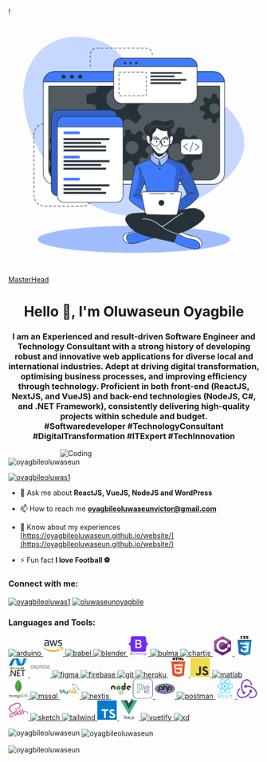 !
<svg class="animated" id="freepik_stories-developer-activity" xmlns="http://www.w3.org/2000/svg" viewBox="0 0 500 500" version="1.1" xmlns:xlink="http://www.w3.org/1999/xlink" xmlns:svgjs="http://svgjs.com/svgjs"><style>svg#freepik_stories-developer-activity:not(.animated) .animable {opacity: 0;}svg#freepik_stories-developer-activity.animated #freepik--background-simple--inject-2 {animation: 1s 1 forwards cubic-bezier(.36,-0.01,.5,1.38) slideUp;animation-delay: 0s;}svg#freepik_stories-developer-activity.animated #freepik--Lines--inject-2 {animation: 1s 1 forwards cubic-bezier(.36,-0.01,.5,1.38) zoomIn;animation-delay: 0s;}svg#freepik_stories-developer-activity.animated #freepik--Shadow--inject-2 {animation: 1s 1 forwards cubic-bezier(.36,-0.01,.5,1.38) lightSpeedRight;animation-delay: 0s;}svg#freepik_stories-developer-activity.animated #freepik--Window--inject-2 {animation: 1s 1 forwards cubic-bezier(.36,-0.01,.5,1.38) zoomIn;animation-delay: 0s;}svg#freepik_stories-developer-activity.animated #freepik--Graphics--inject-2 {animation: 1s 1 forwards cubic-bezier(.36,-0.01,.5,1.38) fadeIn;animation-delay: 0s;}svg#freepik_stories-developer-activity.animated #freepik--Character--inject-2 {animation: 1s 1 forwards cubic-bezier(.36,-0.01,.5,1.38) lightSpeedLeft;animation-delay: 0s;}            @keyframes slideUp {                0% {                    opacity: 0;                    transform: translateY(30px);                }                100% {                    opacity: 1;                    transform: inherit;                }            }                    @keyframes zoomIn {                0% {                    opacity: 0;                    transform: scale(0.5);                }                100% {                    opacity: 1;                    transform: scale(1);                }            }                    @keyframes lightSpeedRight {              from {                transform: translate3d(50%, 0, 0) skewX(-20deg);                opacity: 0;              }              60% {                transform: skewX(10deg);                opacity: 1;              }              80% {                transform: skewX(-2deg);              }              to {                opacity: 1;                transform: translate3d(0, 0, 0);              }            }                    @keyframes fadeIn {                0% {                    opacity: 0;                }                100% {                    opacity: 1;                }            }                    @keyframes lightSpeedLeft {              from {                transform: translate3d(-50%, 0, 0) skewX(20deg);                opacity: 0;              }              60% {                transform: skewX(-10deg);                opacity: 1;              }              80% {                transform: skewX(2deg);              }              to {                opacity: 1;                transform: translate3d(0, 0, 0);              }            }        </style><g id="freepik--background-simple--inject-2" class="animable" style="transform-origin: 250px 220.489px;"><path d="M456.55,209.11c-48.74-83.48-180.95-53.75-207.95-94.35C234.77,94,219.3,69.87,196.86,57.34c-21.39-12-46.19-16.21-67.81-14.63C51.84,48.36,19.11,117.44,33.94,193.3,53.74,294.49,143.44,397.86,250,398.58,305.74,399,359,379,400.7,350.87l.93-.63C443.33,321.85,493.77,272.84,456.55,209.11Z" style="fill: #407BFF; transform-origin: 250px 220.489px;" id="el6q76xw3u0ju" class="animable"></path><g id="elyyw8ecy8jwe"><path d="M456.55,209.11c-48.74-83.48-180.95-53.75-207.95-94.35C234.77,94,219.3,69.87,196.86,57.34c-21.39-12-46.19-16.21-67.81-14.63C51.84,48.36,19.11,117.44,33.94,193.3,53.74,294.49,143.44,397.86,250,398.58,305.74,399,359,379,400.7,350.87l.93-.63C443.33,321.85,493.77,272.84,456.55,209.11Z" style="fill: rgb(255, 255, 255); opacity: 0.7; transform-origin: 250px 220.489px;" class="animable" id="elbyoejy7tbzo"></path></g></g><g id="freepik--Lines--inject-2" class="animable" style="transform-origin: 168.685px 221.905px;"><path d="M78.19,215.18H72.77a21.93,21.93,0,0,0-21.93,21.93V357.45a21.93,21.93,0,0,0,21.93,21.93h74.36a21.93,21.93,0,0,0,21.93-21.93h0" style="fill: none; stroke: rgb(38, 50, 56); stroke-linecap: round; stroke-linejoin: round; stroke-width: 1.10311px; stroke-dasharray: 4.41242; transform-origin: 109.95px 297.28px;" id="eljln7xlku3p" class="animable"></path><path d="M163,101.63V77.86A13.43,13.43,0,0,1,176.4,64.43h96.7a13.43,13.43,0,0,1,13.43,13.43h0" style="fill: none; stroke: rgb(38, 50, 56); stroke-linecap: round; stroke-linejoin: round; stroke-width: 1.10311px; stroke-dasharray: 4.41242; transform-origin: 224.765px 83.03px;" id="el6j29o67h8zt" class="animable"></path></g><g id="freepik--Shadow--inject-2" class="animable" style="transform-origin: 250px 445.4px;"><ellipse cx="250" cy="445.4" rx="191.52" ry="26.76" style="fill: #407BFF; transform-origin: 250px 445.4px;" id="elioppya8ryk" class="animable"></ellipse><g id="el6koc9cez6do"><ellipse cx="250" cy="445.4" rx="191.52" ry="26.76" style="fill: rgb(255, 255, 255); opacity: 0.5; transform-origin: 250px 445.4px;" class="animable" id="elr33z98lovwh"></ellipse></g></g><g id="freepik--Window--inject-2" class="animable" style="transform-origin: 250px 223.55px;"><path d="M430.54,133.52V313.58a22.2,22.2,0,0,1-22.19,22.2H91.65a22.2,22.2,0,0,1-22.19-22.2V133.52c0-.53,0-1,.07-1.56a22.18,22.18,0,0,1,22.12-20.64h316.7A22.18,22.18,0,0,1,430.47,132C430.52,132.48,430.54,133,430.54,133.52Z" style="fill: rgb(255, 255, 255); stroke: rgb(38, 50, 56); stroke-linecap: round; stroke-linejoin: round; stroke-width: 1.10311px; transform-origin: 250px 223.55px;" id="eluwjqxkwdoq" class="animable"></path><path d="M80.26,140.28H420.87a0,0,0,0,1,0,0V306.61a20.8,20.8,0,0,1-20.8,20.8h-299a20.8,20.8,0,0,1-20.8-20.8V140.28a0,0,0,0,1,0,0Z" style="fill: rgb(38, 50, 56); transform-origin: 250.565px 233.845px;" id="el5blt1e6dphi" class="animable"></path><g id="eln8pci74x55"><path d="M420.88,140.28V306.61a20.69,20.69,0,0,1-20.57,20.8H100.83a20.69,20.69,0,0,1-20.57-20.8V140.28Z" style="fill: rgb(255, 255, 255); opacity: 0.2; transform-origin: 250.57px 233.845px;" class="animable" id="elkqi6sk70s9j"></path></g><path d="M430.47,132H69.53a22.18,22.18,0,0,1,22.12-20.64h316.7A22.18,22.18,0,0,1,430.47,132Z" style="fill: #407BFF; stroke: rgb(38, 50, 56); stroke-miterlimit: 10; stroke-width: 1.10311px; transform-origin: 250px 121.68px;" id="elxirnnjigqop" class="animable"></path><path d="M113.88,121.64a3.93,3.93,0,1,1-3.93-3.93A3.93,3.93,0,0,1,113.88,121.64Z" style="fill: rgb(38, 50, 56); transform-origin: 109.95px 121.64px;" id="elb4unqmfsrzp" class="animable"></path><path d="M130.5,121.64a3.93,3.93,0,1,1-3.93-3.93A3.93,3.93,0,0,1,130.5,121.64Z" style="fill: rgb(38, 50, 56); transform-origin: 126.57px 121.64px;" id="eluurixjanta" class="animable"></path><circle cx="143.19" cy="121.64" r="3.93" style="fill: rgb(38, 50, 56); transform-origin: 143.19px 121.64px;" id="elwmcua44hym" class="animable"></circle><path d="M420.87,140.28V306.61a20.8,20.8,0,0,1-20.8,20.8h-299a20.8,20.8,0,0,1-20.4-16.76v-.06a21,21,0,0,1-.38-4V140.28Z" style="fill: none; stroke: rgb(38, 50, 56); stroke-miterlimit: 10; stroke-width: 1.10311px; transform-origin: 250.58px 233.845px;" id="el1jc2izxxbgl" class="animable"></path><path d="M420.55,166a20.94,20.94,0,0,0-4.62-1.91l-1.87-8.35h-7.94l-1.85,8.35a20.25,20.25,0,0,0-4.64,1.91l-7.17-4.59L386.85,167l4.51,7.17a20.35,20.35,0,0,0-1.91,4.64l-8.35,1.85v7.94l8.35,1.87a20,20,0,0,0,1.91,4.66l-4.59,7.22,5.62,5.61,7.21-4.59a20.39,20.39,0,0,0,4.63,1.92l1.86,8.34H414l1.86-8.34a20.78,20.78,0,0,0,4.62-1.92l.37.24V165.8Zm-10.44,29a10.26,10.26,0,1,1,10.26-10.25A10.25,10.25,0,0,1,410.11,195Z" style="fill: rgb(38, 50, 56); transform-origin: 400.975px 184.685px;" id="elna7t3obgl8b" class="animable"></path><path d="M277.45,174.05V157.31l-17.6-3.91a45.51,45.51,0,0,0-4-9.77l2.13-3.35h-83.1l2.05,3.26a43,43,0,0,0-4,9.76l-17.61,3.92V174l17.61,3.93a43.65,43.65,0,0,0,4,9.84l-9.67,15.21,11.85,11.84,15.2-9.68a44.38,44.38,0,0,0,9.77,4.05L208,226.74H224.7l3.94-17.59a44.64,44.64,0,0,0,9.74-4.05l15.21,9.68,11.84-11.84-9.61-15.21a45.87,45.87,0,0,0,4-9.75Zm-61,13.26a21.63,21.63,0,1,1,21.63-21.63A21.62,21.62,0,0,1,216.45,187.31Z" style="fill: rgb(38, 50, 56); transform-origin: 216.385px 183.51px;" id="elw2izgptwhui" class="animable"></path><path d="M166.38,289l.71-13.29-13.77-3.88a37.21,37.21,0,0,0-2.82-7.9l8.32-11.68-8.92-9.89-12.46,7a36.51,36.51,0,0,0-7.59-3.63l-2.38-14.12L114.19,231l-3.84,13.81a35,35,0,0,0-7.9,2.8l-11.67-8.31-9.91,8.91,7.06,12.47a35,35,0,0,0-3.64,7.58l-4,.66v18l2.92.82A34.6,34.6,0,0,0,86,295.65l-5.74,8.05.38,6.89v.06l5.93,6.57,12.48-7.05a34.66,34.66,0,0,0,7.61,3.67L109,327.4h0l.11.57,13.28.7.35-1.27h0l3.49-12.53a35.53,35.53,0,0,0,7.94-2.8l11.65,8.3,9.9-8.9-7-12.48a34.53,34.53,0,0,0,3.59-7.57Zm-35.27-20.75a17.2,17.2,0,1,0-1.28,24.28A17.2,17.2,0,0,0,131.11,268.29Z" style="fill: rgb(38, 50, 56); transform-origin: 123.675px 279.835px;" id="elyhwauvn4kpl" class="animable"></path><path d="M272.6,269.19a27.25,27.25,0,0,0,.81-6.29l9.55-5-2.64-9.69-10.78.5a27.27,27.27,0,0,0-3.87-5l3.19-10.31-8.7-5-7.28,7.94a28.8,28.8,0,0,0-6.27-.8l-5-9.55-9.68,2.63.51,10.79a27.24,27.24,0,0,0-5,3.87l-10.32-3.19-5,8.69,8,7.27a26,26,0,0,0-.79,6.27l-9.57,5,2.64,9.68,10.8-.51a25.39,25.39,0,0,0,3.85,5l-3.21,10.26,8.71,5,7.24-7.88a26.12,26.12,0,0,0,6.29.79l5,9.56,9.68-2.63-.43-9.22-.07-1.58a26.41,26.41,0,0,0,5.06-3.87l10.31,3.2,4.26-7.44.72-1.26Zm-22.87,5.88a13,13,0,1,1,9.1-15.9A13,13,0,0,1,249.73,275.07Z" style="fill: rgb(38, 50, 56); transform-origin: 246.36px 262.605px;" id="el0kdot1yoqdt" class="animable"></path><path d="M383.32,286.23l2.2-13.3-13.46-5.41a35.27,35.27,0,0,0-1.93-8.3l9.69-10.79-7.84-11-13.36,5.67a35.38,35.38,0,0,0-7.22-4.48l-.78-14.49-13.3-2.2-5.45,13.4a37.15,37.15,0,0,0-8.27,1.95l-10.82-9.69-10.95,7.84,5.68,13.35a36.24,36.24,0,0,0-4.05,6.29c-.15.31-.31.62-.45.93l-14.48.8-2.21,13.28,2.18.88,11.28,4.55a35.18,35.18,0,0,0,1.93,8.26L292,294.63l7.85,11,13.35-5.7a35.06,35.06,0,0,0,7.21,4.52l.75,14.42,13.29,2.2,5.44-13.3a35.13,35.13,0,0,0,8.28-1.94l10.8,9.69,11-7.85-5.68-13.36a34.78,34.78,0,0,0,4.55-7.25Zm-37.3-.6a17.41,17.41,0,1,1,4-24.29A17.41,17.41,0,0,1,346,285.63Z" style="fill: rgb(38, 50, 56); transform-origin: 335.92px 271.5px;" id="el4rp14uykipw" class="animable"></path></g><g id="freepik--Graphics--inject-2" class="animable" style="transform-origin: 236.115px 228.18px;"><rect x="85.39" y="187.77" width="130.8" height="171.01" rx="13.11" style="fill: #407BFF; stroke: rgb(38, 50, 56); stroke-miterlimit: 10; stroke-width: 1.10311px; transform-origin: 150.79px 273.275px;" id="elyy67vo8o03" class="animable"></rect><g id="elsdsv7jzf3r"><rect x="85.39" y="187.77" width="130.8" height="171.01" rx="13.11" style="opacity: 0.2; transform-origin: 150.79px 273.275px;" class="animable" id="el3enec8ubnkd"></rect></g><path d="M228.36,213.8V358.59a13.11,13.11,0,0,1-13.11,13.12H110.67a13.11,13.11,0,0,1-13.1-13.12V213.8a13.11,13.11,0,0,1,13.1-13.11H215.25A13.11,13.11,0,0,1,228.36,213.8Z" style="fill: rgb(255, 255, 255); stroke: rgb(38, 50, 56); stroke-linecap: round; stroke-linejoin: round; stroke-width: 1.10311px; transform-origin: 162.965px 286.2px;" id="elmswc8ubdp5" class="animable"></path><path d="M228.36,213.8v7.75H97.57V213.8a13.11,13.11,0,0,1,13.1-13.11H215.25A13.11,13.11,0,0,1,228.36,213.8Z" style="fill: #407BFF; stroke: rgb(38, 50, 56); stroke-miterlimit: 10; stroke-width: 1.10311px; transform-origin: 162.965px 211.12px;" id="el1zskf77wc78" class="animable"></path><rect x="109.87" y="230.53" width="32.18" height="5.4" style="fill: #407BFF; transform-origin: 125.96px 233.23px;" id="el4krt5ui4vxx" class="animable"></rect><rect x="109.87" y="278.92" width="32.18" height="5.4" style="fill: #407BFF; transform-origin: 125.96px 281.62px;" id="elcrmujveszlt" class="animable"></rect><rect x="109.87" y="322.8" width="32.18" height="5.4" style="fill: #407BFF; transform-origin: 125.96px 325.5px;" id="elzvl21tj53j" class="animable"></rect><rect x="109.87" y="243.9" width="91.39" height="3.96" style="fill: rgb(38, 50, 56); transform-origin: 155.565px 245.88px;" id="el6p2gvuwt2jw" class="animable"></rect><rect x="109.87" y="251.47" width="74.91" height="3.86" style="fill: rgb(38, 50, 56); transform-origin: 147.325px 253.4px;" id="el1xbub9dk2su" class="animable"></rect><rect x="109.87" y="258.92" width="84.72" height="3.86" style="fill: rgb(38, 50, 56); transform-origin: 152.23px 260.85px;" id="ela8z07y8m6k" class="animable"></rect><rect x="109.87" y="266.36" width="84.72" height="3.86" style="fill: rgb(38, 50, 56); transform-origin: 152.23px 268.29px;" id="elwkkfi355bb" class="animable"></rect><rect x="109.87" y="287.78" width="91.39" height="3.96" style="fill: rgb(38, 50, 56); transform-origin: 155.565px 289.76px;" id="eltc8a0rhwf8i" class="animable"></rect><rect x="109.87" y="295.35" width="74.91" height="3.86" style="fill: rgb(38, 50, 56); transform-origin: 147.325px 297.28px;" id="eld4rfqdwf0vv" class="animable"></rect><rect x="109.87" y="302.8" width="84.72" height="3.86" style="fill: rgb(38, 50, 56); transform-origin: 152.23px 304.73px;" id="el1mri79u5qdp" class="animable"></rect><rect x="109.87" y="335.96" width="91.39" height="3.96" style="fill: rgb(38, 50, 56); transform-origin: 155.565px 337.94px;" id="elfsq3r2fber" class="animable"></rect><rect x="109.87" y="343.54" width="74.91" height="3.86" style="fill: rgb(38, 50, 56); transform-origin: 147.325px 345.47px;" id="el1drsn4l6rkq" class="animable"></rect><rect x="109.87" y="350.99" width="84.72" height="3.86" style="fill: rgb(38, 50, 56); transform-origin: 152.23px 352.92px;" id="elndkxjdlzhx" class="animable"></rect><path d="M375.77,100.29v58.52a15.63,15.63,0,0,1-15.64,15.63H225.35a15.63,15.63,0,0,1-15.64-15.63V100.29a15.65,15.65,0,0,1,15.64-15.64H360.13A15.64,15.64,0,0,1,375.77,100.29Z" style="fill: rgb(255, 255, 255); stroke: rgb(34, 34, 33); stroke-miterlimit: 10; stroke-width: 1.10311px; transform-origin: 292.74px 129.545px;" id="ely5isp7j9p3l" class="animable"></path><path d="M375.77,100.29v1.34H209.71v-1.34a15.65,15.65,0,0,1,15.64-15.64H360.13A15.64,15.64,0,0,1,375.77,100.29Z" style="fill: #407BFF; stroke: rgb(38, 50, 56); stroke-miterlimit: 10; stroke-width: 1.10311px; transform-origin: 292.74px 93.14px;" id="elo7dcp9yb0kj" class="animable"></path><path d="M234.11,95.94a2.4,2.4,0,1,1,0-3.39A2.41,2.41,0,0,1,234.11,95.94Z" style="fill: rgb(38, 50, 56); transform-origin: 232.409px 94.245px;" id="el90lp3s7zw9d" class="animable"></path><path d="M245.23,95.94a2.4,2.4,0,1,1,0-3.39A2.41,2.41,0,0,1,245.23,95.94Z" style="fill: rgb(38, 50, 56); transform-origin: 243.529px 94.245px;" id="elhlrjwmi6e3t" class="animable"></path><path d="M256.35,95.94a2.4,2.4,0,1,1,0-3.39A2.41,2.41,0,0,1,256.35,95.94Z" style="fill: rgb(38, 50, 56); transform-origin: 254.649px 94.245px;" id="elkt47qq14xea" class="animable"></path><rect x="220.3" y="112.39" width="54.28" height="46.92" style="fill: none; stroke: rgb(38, 50, 56); stroke-linecap: round; stroke-linejoin: round; stroke-width: 1.10311px; stroke-dasharray: 4.41242; transform-origin: 247.44px 135.85px;" id="elws7cjl3ok7l" class="animable"></rect><rect x="282.96" y="112.39" width="62.47" height="3.3" style="fill: rgb(38, 50, 56); transform-origin: 314.195px 114.04px;" id="el781lkkzqb5k" class="animable"></rect><rect x="282.96" y="119.22" width="47.92" height="3.29" style="fill: rgb(38, 50, 56); transform-origin: 306.92px 120.865px;" id="elevl2mcggda" class="animable"></rect><rect x="282.96" y="126.02" width="71.35" height="3.33" style="fill: rgb(38, 50, 56); transform-origin: 318.635px 127.685px;" id="elcnluryb4rw" class="animable"></rect><rect x="282.96" y="132.65" width="60.76" height="3.33" style="fill: rgb(38, 50, 56); transform-origin: 313.34px 134.315px;" id="eljv5hb11ly2" class="animable"></rect><rect x="343.23" y="245.53" width="43.61" height="30.99" rx="6.53" style="fill: rgb(255, 255, 255); stroke: rgb(38, 50, 56); stroke-linecap: round; stroke-linejoin: round; stroke-width: 1.10311px; transform-origin: 365.035px 261.025px;" id="elug5zpghgoug" class="animable"></rect><polyline points="357.3 254.85 348.91 260.11 356.7 267.01" style="fill: none; stroke: rgb(38, 50, 56); stroke-linecap: round; stroke-linejoin: round; stroke-width: 1.10311px; transform-origin: 353.105px 260.93px;" id="elo1r8hzzexej" class="animable"></polyline><polyline points="372.58 267.51 380.12 261.09 371.42 255.39" style="fill: none; stroke: rgb(38, 50, 56); stroke-linecap: round; stroke-linejoin: round; stroke-width: 1.10311px; transform-origin: 375.77px 261.45px;" id="elqpb3xlkpqi" class="animable"></polyline><line x1="361.38" y1="271.47" x2="367.57" y2="252.05" style="fill: none; stroke: rgb(38, 50, 56); stroke-linecap: round; stroke-linejoin: round; stroke-width: 1.10311px; transform-origin: 364.475px 261.76px;" id="el3gjt2iklpxm" class="animable"></line></g><g id="freepik--Character--inject-2" class="animable" style="transform-origin: 309.678px 336.317px;"><path d="M296.86,440.47s-29,8.31-33.05,9.75c-3.68,1.3-13.66,4.8-21.15,3.71a15.89,15.89,0,0,1-2.14-.46c-7.59-2.26-11-4.37-12-9.14s2.78-8.29,6.42-10.54,23.38-4.6,23.38-4.6l4.77,1.4h0Z" style="fill: #407BFF; transform-origin: 262.608px 441.664px;" id="eltbwr58ku2w" class="animable"></path><path d="M242.66,453.93a15.89,15.89,0,0,1-2.14-.46c-7.59-2.26-11-4.37-12-9.14s2.78-8.29,6.42-10.54,23.38-4.6,23.38-4.6l4.77,1.4c-4.32,2-20.4,3.09-23.91,5.11s-5.2,5.82-3.13,11C237.16,449.4,240.12,452.05,242.66,453.93Z" style="fill: rgb(255, 255, 255); transform-origin: 245.723px 441.56px;" id="elf5zcszyguu9" class="animable"></path><path d="M292.5,441.65s-21.78,5.64-30.42,9.25-25.11,5.19-31-2.25-.68-13.86,5.19-15.29,17.74-3.68,24.22-2.77" style="fill: none; stroke: rgb(38, 50, 56); stroke-linecap: round; stroke-linejoin: round; stroke-width: 1.10311px; transform-origin: 260.496px 442.151px;" id="elcttu1kf26ab" class="animable"></path><path d="M243.09,453.54s-11.08-6.08-7.4-14.6c2.72-6.28,17.5-4.92,24.82-8.35" style="fill: none; stroke: rgb(38, 50, 56); stroke-linecap: round; stroke-linejoin: round; stroke-width: 1.10311px; transform-origin: 247.726px 442.065px;" id="el1thhkhveww4" class="animable"></path><path d="M385.19,455.28c-.3,3-1.35,5.81-4.35,7.58-2,1.18-4.84,1.88-8.91,1.84-10.17-.13-29.29-7.4-29.29-7.4l-17.9-9.9,9.31-14.73,2.55-4,6.58,1.48s5.45,3.09,10.93,5.55,18.79,3,23.48,6.77S385.7,450.34,385.19,455.28Z" style="fill: #407BFF; transform-origin: 354.99px 446.686px;" id="elf44bsx6h65" class="animable"></path><path d="M385.19,455.28c-.3,3-1.35,5.81-4.35,7.58a13.39,13.39,0,0,0-.5-8.94c-2-4.49-8.51-8.45-17.07-9.11s-15.11-4.66-18.54-6.45c-2.68-1.39-8.33-4.43-10.68-5.69l2.55-4,6.58,1.48s5.45,3.09,10.93,5.55,18.79,3,23.48,6.77S385.7,450.34,385.19,455.28Z" style="fill: rgb(255, 255, 255); transform-origin: 359.645px 445.765px;" id="elniqr24kti2" class="animable"></path><path d="M328.71,450.18a112.86,112.86,0,0,0,41.9,14.31c3.26.39,7.05.45,9.23-2a6.82,6.82,0,0,0,1.5-5.11c-.39-4.6-4.26-8.24-8.5-10.07s-8.91-2.25-13.42-3.26a53.38,53.38,0,0,1-12.9-4.72c-3.24-1.69-6.37-3.74-9.94-4.5s-7.82.16-9.73,3.28" style="fill: none; stroke: rgb(38, 50, 56); stroke-linecap: round; stroke-linejoin: round; stroke-width: 1.10311px; transform-origin: 354.118px 449.635px;" id="elzin3v58lagb" class="animable"></path><path d="M378.64,463.74a11.92,11.92,0,0,0,6.55-8.46c.65-4.33-1.82-8.69-5.29-11.35s-7.82-3.92-12.11-4.81S359.11,437.63,355,436c-6.27-2.46-12.46-7.3-19-5.57" style="fill: none; stroke: rgb(38, 50, 56); stroke-linecap: round; stroke-linejoin: round; stroke-width: 1.10311px; transform-origin: 360.647px 446.902px;" id="elie8sl9om0i" class="animable"></path><path d="M348.91,295.26l-30.29-11.52-.38-.15s.11-.8.2-2c.19-2.42.29-6.36-.85-7.69-1.69-2-6.47-.32-11.14-2.46s-13.3,1.69-13.3,1.69-6.24-1.15-9,3.35c-1.4,3.63-.92,9-.92,9l-.57.2c-3.61,1.35-23.25,8.74-27.4,11.71-4.59,3.25-9.67,36.62-11.3,46.42s-4.53,18.63-3.06,22,22.57,19.62,34.71,23.81,55.19,3,55.19,3,.7-.19,1.95-.59c7.28-2.34,33.11-12,46.82-34.68C379.59,357.39,366.31,313.86,348.91,295.26Zm-81.84,56.13c-2.23,1.58-1,7.7-1,7.7l-3.79-3.34,9.52-23.41,4.06,18S269.3,349.82,267.07,351.39Zm76.16,14.87c-1.05.54,3-10.71,1.08-13.26s-7.71-2.31-7.71-2.31l.49-3.07,3.43-17.6,1.14-1.35s11.78,20.19,13.89,27.31C355.55,356,342.71,366.26,343.23,366.26Z" style="fill: #407BFF; transform-origin: 310.033px 331.783px;" id="eli0py1vpk9nl" class="animable"></path><path d="M291.72,222.25l-15.64,16.6s-2.15,1.91-1.3,6.72,2.85,9,4.36,9.28a21.37,21.37,0,0,0,3.62.32s3.35,7.26,5.73,10.11c0,0,.82,11.21.38,14.32,0,0,5.62,4.91,10.91,5.53s13.46-7.48,13.46-7.48l2-9.92s4.8-7.28,5.12-9.22,2.52-1.44,3.6-2.4,3.57-5.23,4-9.27.44-8.68-4.25-7.32c-4.07-1.09-1.52-9.69-1.52-9.69l-7.15-6.3Z" style="fill: rgb(255, 255, 255); transform-origin: 301.36px 253.707px;" id="el5djsh4kcouv" class="animable"></path><g id="eljslvy3frfvc"><path d="M318.62,283.74a17.67,17.67,0,0,1-.81,1.81c-2.58,4.86-13.82,14.13-13.82,14.13l-3.4-10.45-1.86,10.45c-3.75-1.64-15.19-11.55-15.19-11.55s-.39-.93-.86-2.38l.57-.2s-.48-5.41.92-9c2.74-4.5,9-3.35,9-3.35s8.63-3.83,13.3-1.69,9.45.48,11.14,2.46.65,9.66.65,9.66Z" style="fill: rgb(255, 255, 255); opacity: 0.5; transform-origin: 300.65px 285.27px;" class="animable" id="elr3m75924ws"></path></g><g id="eltf1g4j4lfok"><path d="M348.91,295.26l-30.29-11.52-.38-.15s.11-.8.2-2l-.63,3.93-4.48,6.08a124,124,0,0,1,14,6.16A12.28,12.28,0,0,1,333.73,310l-5.58,47.75-2.29,27.11,6.91,7.17c7.28-2.34,33.11-12,46.82-34.68C379.59,357.39,366.31,313.86,348.91,295.26Zm-5.68,71c-1.05.54,3-10.71,1.08-13.26s-7.71-2.31-7.71-2.31l.49-3.07,3.43-17.6,1.14-1.35s11.78,20.19,13.89,27.31C355.55,356,342.71,366.26,343.23,366.26Z" style="opacity: 0.2; transform-origin: 346.46px 336.81px;" class="animable" id="elxv5g3l42sgh"></path></g><g id="el2t9z3i6d2qd"><path d="M277.87,353l-4.71-15.74s-8.45-28.81-14.24-35.91l1.52,20.26s-5,24.2-9.57,31.39-5.59,9,0,9,19.2,10.84,19.2,10.84l-1.05-9ZM266,359.09l-3.79-3.34,9.52-23.41,4.06,18s-6.52-.49-8.75,1.08S266,359.09,266,359.09Z" style="opacity: 0.2; transform-origin: 262.46px 337.095px;" class="animable" id="elah6g89hptts"></path></g><path d="M288.49,265.28s.86,8.49,0,12.37" style="fill: none; stroke: rgb(38, 50, 56); stroke-linecap: round; stroke-linejoin: round; stroke-width: 1.10311px; transform-origin: 288.681px 271.465px;" id="el6vf6ut5yv7l" class="animable"></path><path d="M314.11,276.51a36.53,36.53,0,0,1,.94-8.11" style="fill: none; stroke: rgb(38, 50, 56); stroke-linecap: round; stroke-linejoin: round; stroke-width: 1.10311px; transform-origin: 314.58px 272.455px;" id="el6nnlpxqiu6" class="animable"></path><path d="M316.38,228.58s5.14,6.45,4.87,11.33-.65,10.66-.52,16.32-9.09,17.52-13.83,18.57-8.82,1.32-11.85-1.71-6.06-7.24-10-12.64-3-17.25-3-17.25" style="fill: none; stroke: rgb(38, 50, 56); stroke-linecap: round; stroke-linejoin: round; stroke-width: 1.10311px; transform-origin: 301.606px 252.052px;" id="eld04fx7csp0n" class="animable"></path><path d="M304,247.71a26.82,26.82,0,0,0-.4,5.37,6.05,6.05,0,0,0,1.32,4.2c.57.58,1.39,1.05,1.5,1.85a2,2,0,0,1-1.06,1.75,15.55,15.55,0,0,0-1.85,1.1" style="fill: none; stroke: rgb(38, 50, 56); stroke-linecap: round; stroke-linejoin: round; stroke-width: 1.10311px; transform-origin: 304.965px 254.845px;" id="elhx1nahhk2vb" class="animable"></path><path d="M295.87,262.6s.59,3.83,5.72,4.63" style="fill: none; stroke: rgb(38, 50, 56); stroke-linecap: round; stroke-linejoin: round; stroke-width: 1.10311px; transform-origin: 298.73px 264.915px;" id="eliyeufiqi1w" class="animable"></path><path d="M296.4,250.63c0,1.11-.48,2-1.07,2s-1.07-.89-1.07-2,.48-2,1.07-2S296.4,249.53,296.4,250.63Z" style="fill: rgb(38, 50, 56); transform-origin: 295.33px 250.63px;" id="el552nastngul" class="animable"></path><path d="M311.71,251.11c0,1.11-.48,2-1.07,2s-1.07-.9-1.07-2,.48-2,1.07-2S311.71,250,311.71,251.11Z" style="fill: rgb(38, 50, 56); transform-origin: 310.64px 251.11px;" id="el66hkbohtswm" class="animable"></path><path d="M308.62,246.26s5-5,9.19.58" style="fill: none; stroke: rgb(38, 50, 56); stroke-linecap: round; stroke-linejoin: round; stroke-width: 2.20621px; transform-origin: 313.215px 245.52px;" id="elnepf50u3fn" class="animable"></path><path d="M298.09,246.36s-3.16-3.54-8.14,0" style="fill: none; stroke: rgb(38, 50, 56); stroke-linecap: round; stroke-linejoin: round; stroke-width: 2.20621px; transform-origin: 294.02px 245.573px;" id="elw1khho574f" class="animable"></path><path d="M288.87,270s3.05,8.4,9.86,10.79,15.85-10,15.85-10l-.47-1.61s-5.93,7.7-12.52,6.39-13.1-10.25-13.1-10.25Z" style="fill: rgb(38, 50, 56); transform-origin: 301.535px 273.208px;" id="elnyfy8tji3qa" class="animable"></path><path d="M282.76,254.85s-4.06,1.43-5.14-1.73-4.78-11.49-1.54-14.27,5.84,3.67,5.84,3.67" style="fill: none; stroke: rgb(38, 50, 56); stroke-linecap: round; stroke-linejoin: round; stroke-width: 1.10311px; transform-origin: 278.769px 246.664px;" id="elh0n7k39wanw" class="animable"></path><path d="M320.72,256.57s3.77.76,4.85-2.4,4.78-11.49,1.54-14.27-5.84,3.67-5.84,3.67" style="fill: none; stroke: rgb(38, 50, 56); stroke-linecap: round; stroke-linejoin: round; stroke-width: 1.10311px; transform-origin: 324.566px 247.927px;" id="el5jxqn7gpm4w" class="animable"></path><path d="M281.92,250.63a5.62,5.62,0,0,0,3.56-2.1,8.74,8.74,0,0,0,1-3.19,37.59,37.59,0,0,0,.56-6.44,8.81,8.81,0,0,1,.23-2.51,6.6,6.6,0,0,1,1.36-2.23c1.41-1.66,3.12-3.06,4.47-4.78a8,8,0,0,0,2-6,27.45,27.45,0,0,0,22.47,5.81c7.15-1.4,14-7.67,13.17-15.55a6.37,6.37,0,0,0-5-5.48c-3.53-.88-6.7,1-9.9,2.21-5.83,2.2-11.54-1.58-17.43-2.21-5-.55-11.23.08-13.85,5.09,0,0-9,1.06-13,8.5s3.57,17.73,3.57,17.73,3-3.68,6.93,3.76Z" style="fill: rgb(38, 50, 56); transform-origin: 300.601px 229.282px;" id="elzmffhmsauw" class="animable"></path><path d="M317,226.68s-2.34,12.2,3.77,18.11c0,0,1.34-3.67,2.69-4.57a14.13,14.13,0,0,0-1.07-13.54C317.87,219.58,317,226.68,317,226.68Z" style="fill: rgb(38, 50, 56); transform-origin: 320.631px 234.157px;" id="elban8ihdfaa7" class="animable"></path><g id="eltgt9bfcx4wl"><path d="M328.14,212.8a11.49,11.49,0,0,1-7,7.27c-8.48,3.46-16.71-.37-25.21-1.12-6.93-.62-14.58,5.64-15.07,12.76" style="fill: none; stroke: rgb(255, 255, 255); stroke-linecap: round; stroke-linejoin: round; stroke-width: 1.10311px; opacity: 0.2; transform-origin: 304.5px 222.255px;" class="animable" id="el0lzx3prxxm8"></path></g><g id="elu232dp7a6ym"><path d="M275.63,229.83a14.81,14.81,0,0,1,9-13.08" style="fill: none; stroke: rgb(255, 255, 255); stroke-linecap: round; stroke-linejoin: round; stroke-width: 1.10311px; opacity: 0.2; transform-origin: 280.13px 223.29px;" class="animable" id="elso5wg3u4tp"></path></g><path d="M286.53,276.51a38.71,38.71,0,0,0,13.21,9s10.15-2.95,15.31-10" style="fill: none; stroke: rgb(38, 50, 56); stroke-linecap: round; stroke-linejoin: round; stroke-width: 1.10311px; transform-origin: 300.79px 280.51px;" id="elajtj97zdi4a" class="animable"></path><g id="el3vlwrv0a849"><circle cx="293.15" cy="250.63" r="8.98" style="fill: none; stroke: rgb(38, 50, 56); stroke-linecap: round; stroke-linejoin: round; stroke-width: 1.10311px; transform-origin: 293.15px 250.63px; transform: rotate(-24.64deg);" class="animable" id="eldz1b1cmbwfp"></circle></g><g id="eljxpwa7mklrm"><circle cx="313.22" cy="250.63" r="8.98" style="fill: none; stroke: rgb(38, 50, 56); stroke-linecap: round; stroke-linejoin: round; stroke-width: 1.10311px; transform-origin: 313.22px 250.63px; transform: rotate(-7deg);" class="animable" id="elha0editu6ci"></circle></g><path d="M288.49,273.16a7,7,0,0,0-4.33,3.35c-1.59,2.8-.63,11.61-.63,11.61s8.21,8.12,15.2,11.55l2.06-11.59,3.2,11.59s10.82-7.65,13.82-14.12c0,0,1-7.55,0-10a3.47,3.47,0,0,0-3.23-2.37" style="fill: none; stroke: rgb(38, 50, 56); stroke-linecap: round; stroke-linejoin: round; stroke-width: 1.10311px; transform-origin: 300.749px 286.415px;" id="elohh1io6leh8" class="animable"></path><path d="M275.63,350.7s-3.21-21.5-7.48-30.27" style="fill: none; stroke: rgb(38, 50, 56); stroke-linecap: round; stroke-linejoin: round; stroke-width: 1.10311px; transform-origin: 271.89px 335.565px;" id="eld0khmbxbh0q" class="animable"></path><path d="M258.92,301.35a87,87,0,0,1,6.64,11.11" style="fill: none; stroke: rgb(38, 50, 56); stroke-linecap: round; stroke-linejoin: round; stroke-width: 1.10311px; transform-origin: 262.24px 306.905px;" id="el93voesbvs9" class="animable"></path><path d="M343.23,317.4a62.1,62.1,0,0,1,3.53-10.49" style="fill: none; stroke: rgb(38, 50, 56); stroke-linecap: round; stroke-linejoin: round; stroke-width: 1.10311px; transform-origin: 344.995px 312.155px;" id="el77x2kf6t1ym" class="animable"></path><path d="M336.6,350.7s2.31-14.74,5.07-26.88" style="fill: none; stroke: rgb(38, 50, 56); stroke-linecap: round; stroke-linejoin: round; stroke-width: 1.10311px; transform-origin: 339.135px 337.26px;" id="elzbp0kuqo3zp" class="animable"></path><path d="M340.52,330a17,17,0,0,1,8.94-6.12" style="fill: none; stroke: rgb(38, 50, 56); stroke-linecap: round; stroke-linejoin: round; stroke-width: 1.10311px; transform-origin: 344.99px 326.94px;" id="el2aqjiaslnfl" class="animable"></path><path d="M318.25,283.59s18.63,7.45,30.66,11.68c0,0,14.8,13.91,30.67,62.12,0,0-14.54,24.46-42.2,32.3" style="fill: none; stroke: rgb(38, 50, 56); stroke-linecap: round; stroke-linejoin: round; stroke-width: 1.10311px; transform-origin: 348.915px 336.64px;" id="eliyummlu7l6j" class="animable"></path><path d="M342.18,367.13,355.55,356s7.07-5.37,14.42-1.7" style="fill: none; stroke: rgb(38, 50, 56); stroke-linecap: round; stroke-linejoin: round; stroke-width: 1.10311px; transform-origin: 356.075px 360.074px;" id="elajle1a8rlop" class="animable"></path><path d="M341.67,328.67S352.72,345,355.55,356" style="fill: none; stroke: rgb(38, 50, 56); stroke-linecap: round; stroke-linejoin: round; stroke-width: 1.10311px; transform-origin: 348.61px 342.335px;" id="eljcy707kaixc" class="animable"></path><path d="M266.15,359.71,262.24,356s-5.8-1-12.38,3.39" style="fill: none; stroke: rgb(38, 50, 56); stroke-linecap: round; stroke-linejoin: round; stroke-width: 1.10311px; transform-origin: 258.005px 357.806px;" id="el6a0vrv06qbd" class="animable"></path><path d="M262.24,356s4.86-16,9.65-24.19" style="fill: none; stroke: rgb(38, 50, 56); stroke-linecap: round; stroke-linejoin: round; stroke-width: 1.10311px; transform-origin: 267.065px 343.905px;" id="el94e3759umpm" class="animable"></path><path d="M283.25,285.55s-26.81,10.06-29.44,13-12.62,59.19-12.89,65.63c-.23,5.76,20.65,18.69,31,24.14" style="fill: none; stroke: rgb(38, 50, 56); stroke-linecap: round; stroke-linejoin: round; stroke-width: 1.10311px; transform-origin: 262.084px 336.935px;" id="el0k801ocytgai" class="animable"></path><path d="M303.3,304.56a1.77,1.77,0,1,1-1.77-1.77A1.76,1.76,0,0,1,303.3,304.56Z" style="fill: rgb(38, 50, 56); transform-origin: 301.53px 304.56px;" id="elguoruro8n1" class="animable"></path><path d="M334.32,398.78h-61a1.43,1.43,0,0,1-1.43-1.43h0a1.43,1.43,0,0,1,1.43-1.43h61a1.43,1.43,0,0,1,1.43,1.43h0A1.43,1.43,0,0,1,334.32,398.78Z" style="fill: rgb(38, 50, 56); transform-origin: 303.82px 397.35px;" id="elxqkkam7qiye" class="animable"></path><path d="M336.46,394l8.17-38.4a4.08,4.08,0,0,0-4-4.93h-71.3a4.08,4.08,0,0,0-4,4.88l7.33,37.12a4.08,4.08,0,0,0,3.91,3.29l55.79,1.28A4.1,4.1,0,0,0,336.46,394Z" style="fill: rgb(255, 255, 255); stroke: rgb(38, 50, 56); stroke-linecap: round; stroke-linejoin: round; stroke-width: 1.10311px; transform-origin: 304.985px 373.956px;" id="elyywmgcwmbz" class="animable"></path><path d="M310.44,372.83a5.69,5.69,0,1,1-5.69-5.7A5.69,5.69,0,0,1,310.44,372.83Z" style="fill: rgb(38, 50, 56); transform-origin: 304.75px 372.82px;" id="elmiqa0dacder" class="animable"></path><line x1="321.63" y1="354.34" x2="330.1" y2="354.34" style="fill: none; stroke: rgb(38, 50, 56); stroke-linecap: round; stroke-linejoin: round; stroke-width: 1.10311px; transform-origin: 325.865px 354.34px;" id="el0cm8bbjl3fo" class="animable"></line><line x1="281.18" y1="354.34" x2="313.33" y2="354.34" style="fill: none; stroke: rgb(38, 50, 56); stroke-linecap: round; stroke-linejoin: round; stroke-width: 1.10311px; transform-origin: 297.255px 354.34px;" id="ell4cp9qa4bx" class="animable"></line><path d="M336.6,434.77l-6.5,17.06s-16.58-4.18-37.81-8.53c-22.21-4.55-45.4-10.44-57.43-31.55-1.46-2.57-2.44-5.61-1.75-8.49,1.73-7.29,11.22-9.27,17.47-10a113.92,113.92,0,0,1,11.83-.66c2,0,8.65-1.09,10.26.1a47.14,47.14,0,0,0,7.71,4.57c3.55,1.51,55.37-1.35,55.37-1.35a18.59,18.59,0,0,0,1.63-6.23c8.15-4.14,27-7.64,35-6.09,12.53,2.43,19.84,9.74,18.45,17.4S361.76,429.2,336.6,434.77Z" style="fill: rgb(38, 50, 56); transform-origin: 311.941px 417.528px;" id="elsrvdmrjsmkj" class="animable"></path><path d="M336.6,434.77s-15.77-4.18-28.65-12.88-22.94-18.8-40.89-16.71" style="fill: none; stroke: rgb(255, 255, 255); stroke-linecap: round; stroke-linejoin: round; stroke-width: 1.10311px; transform-origin: 301.83px 419.836px;" id="eltyuzihouhn" class="animable"></path><path d="M305,419.84c8.14-2.34,14.11-7.61,20.64-12.66a139.62,139.62,0,0,1,22.09-14.52" style="fill: none; stroke: rgb(255, 255, 255); stroke-linecap: round; stroke-linejoin: round; stroke-width: 1.10311px; transform-origin: 326.365px 406.25px;" id="elc10utm2cqq7" class="animable"></path><line x1="302.13" y1="252.05" x2="304.52" y2="252.05" style="fill: none; stroke: rgb(38, 50, 56); stroke-linecap: round; stroke-linejoin: round; stroke-width: 1.10311px; transform-origin: 303.325px 252.05px;" id="el3jf7rzjqrua" class="animable"></line></g><defs>     <filter id="active" height="200%">         <feMorphology in="SourceAlpha" result="DILATED" operator="dilate" radius="2"></feMorphology>                <feFlood flood-color="#32DFEC" flood-opacity="1" result="PINK"></feFlood>        <feComposite in="PINK" in2="DILATED" operator="in" result="OUTLINE"></feComposite>        <feMerge>            <feMergeNode in="OUTLINE"></feMergeNode>            <feMergeNode in="SourceGraphic"></feMergeNode>        </feMerge>    </filter>    <filter id="hover" height="200%">        <feMorphology in="SourceAlpha" result="DILATED" operator="dilate" radius="2"></feMorphology>                <feFlood flood-color="#ff0000" flood-opacity="0.5" result="PINK"></feFlood>        <feComposite in="PINK" in2="DILATED" operator="in" result="OUTLINE"></feComposite>        <feMerge>            <feMergeNode in="OUTLINE"></feMergeNode>            <feMergeNode in="SourceGraphic"></feMergeNode>        </feMerge>            <feColorMatrix type="matrix" values="0   0   0   0   0                0   1   0   0   0                0   0   0   0   0                0   0   0   1   0 "></feColorMatrix>    </filter></defs></svg>

[MasterHead]() 
<h1 align="center">Hello 👋, I'm Oluwaseun Oyagbile</h1>
<h3 align="center">I am an Experienced and result-driven Software Engineer and Technology Consultant with a strong history of developing robust and innovative web applications for diverse local and international industries. Adept at driving digital transformation, optimising business processes, and improving efficiency through technology. Proficient in both front-end (ReactJS, NextJS, and VueJS) and back-end technologies (NodeJS, C#, and .NET Framework), consistently delivering high-quality projects within schedule and budget. <br/> #Softwaredeveloper #TechnologyConsultant #DigitalTransformation #ITExpert #TechInnovation</h3>
<img align="right" alt="Coding" width="400" src="https://software-testing.sdds.ca/assets/images/systems-development-life-cycle-5b15cd2eb264026a826b24c36e0580a5.png"/>


<p align="left"> <img src="https://komarev.com/ghpvc/?username=oyagbileoluwaseun&label=Profile%20views&color=0e75b6&style=flat" alt="oyagbileoluwaseun" /> </p>



<p align="left"> <a href="https://twitter.com/oyagbileoluwas1" target="blank"><img src="https://img.shields.io/twitter/follow/oyagbileoluwas1?logo=twitter&style=for-the-badge" alt="oyagbileoluwas1" /></a> </p>

- 💬 Ask me about **ReactJS, VueJS, NodeJS and WordPress**

- 📫 How to reach me **oyagbileoluwaseunvictor@gmail.com**

- 📄 Know about my experiences [https://oyagbileoluwaseun.github.io/website/](https://oyagbileoluwaseun.github.io/website/)

- ⚡ Fun fact **I love Football ⚽**

<h3 align="left">Connect with me:</h3>
<p align="left">
<a href="https://twitter.com/oyagbileoluwas1" target="blank"><img align="center" src="https://raw.githubusercontent.com/rahuldkjain/github-profile-readme-generator/master/src/images/icons/Social/twitter.svg" alt="oyagbileoluwas1" height="30" width="40" /></a>
<a href="https://linkedin.com/in/oluwaseunoyagbile" target="blank"><img align="center" src="https://raw.githubusercontent.com/rahuldkjain/github-profile-readme-generator/master/src/images/icons/Social/linked-in-alt.svg" alt="oluwaseunoyagbile" height="30" width="40" /></a>
</p>

<h3 align="left">Languages and Tools:</h3>
<p align="left"> <a href="https://www.arduino.cc/" target="_blank" rel="noreferrer"> <img src="https://cdn.worldvectorlogo.com/logos/arduino-1.svg" alt="arduino" width="40" height="40"/> </a> <a href="https://aws.amazon.com" target="_blank" rel="noreferrer"> <img src="https://raw.githubusercontent.com/devicons/devicon/master/icons/amazonwebservices/amazonwebservices-original-wordmark.svg" alt="aws" width="40" height="40"/> </a> <a href="https://babeljs.io/" target="_blank" rel="noreferrer"> <img src="https://www.vectorlogo.zone/logos/babeljs/babeljs-icon.svg" alt="babel" width="40" height="40"/> </a> <a href="https://www.blender.org/" target="_blank" rel="noreferrer"> <img src="https://download.blender.org/branding/community/blender_community_badge_white.svg" alt="blender" width="40" height="40"/> </a> <a href="https://getbootstrap.com" target="_blank" rel="noreferrer"> <img src="https://raw.githubusercontent.com/devicons/devicon/master/icons/bootstrap/bootstrap-plain-wordmark.svg" alt="bootstrap" width="40" height="40"/> </a> <a href="https://bulma.io/" target="_blank" rel="noreferrer"> <img src="https://raw.githubusercontent.com/gilbarbara/logos/804dc257b59e144eaca5bc6ffd16949752c6f789/logos/bulma.svg" alt="bulma" width="40" height="40"/> </a> <a href="https://www.chartjs.org" target="_blank" rel="noreferrer"> <img src="https://www.chartjs.org/media/logo-title.svg" alt="chartjs" width="40" height="40"/> </a> <a href="https://www.w3schools.com/cs/" target="_blank" rel="noreferrer"> <img src="https://raw.githubusercontent.com/devicons/devicon/master/icons/csharp/csharp-original.svg" alt="csharp" width="40" height="40"/> </a> <a href="https://www.w3schools.com/css/" target="_blank" rel="noreferrer"> <img src="https://raw.githubusercontent.com/devicons/devicon/master/icons/css3/css3-original-wordmark.svg" alt="css3" width="40" height="40"/> </a> <a href="https://dotnet.microsoft.com/" target="_blank" rel="noreferrer"> <img src="https://raw.githubusercontent.com/devicons/devicon/master/icons/dot-net/dot-net-original-wordmark.svg" alt="dotnet" width="40" height="40"/> </a> <a href="https://expressjs.com" target="_blank" rel="noreferrer"> <img src="https://raw.githubusercontent.com/devicons/devicon/master/icons/express/express-original-wordmark.svg" alt="express" width="40" height="40"/> </a> <a href="https://www.figma.com/" target="_blank" rel="noreferrer"> <img src="https://www.vectorlogo.zone/logos/figma/figma-icon.svg" alt="figma" width="40" height="40"/> </a> <a href="https://firebase.google.com/" target="_blank" rel="noreferrer"> <img src="https://www.vectorlogo.zone/logos/firebase/firebase-icon.svg" alt="firebase" width="40" height="40"/> </a> <a href="https://git-scm.com/" target="_blank" rel="noreferrer"> <img src="https://www.vectorlogo.zone/logos/git-scm/git-scm-icon.svg" alt="git" width="40" height="40"/> </a> <a href="https://heroku.com" target="_blank" rel="noreferrer"> <img src="https://www.vectorlogo.zone/logos/heroku/heroku-icon.svg" alt="heroku" width="40" height="40"/> </a> <a href="https://www.w3.org/html/" target="_blank" rel="noreferrer"> <img src="https://raw.githubusercontent.com/devicons/devicon/master/icons/html5/html5-original-wordmark.svg" alt="html5" width="40" height="40"/> </a> <a href="https://developer.mozilla.org/en-US/docs/Web/JavaScript" target="_blank" rel="noreferrer"> <img src="https://raw.githubusercontent.com/devicons/devicon/master/icons/javascript/javascript-original.svg" alt="javascript" width="40" height="40"/> </a> <a href="https://www.mathworks.com/" target="_blank" rel="noreferrer"> <img src="https://upload.wikimedia.org/wikipedia/commons/2/21/Matlab_Logo.png" alt="matlab" width="40" height="40"/> </a> <a href="https://www.mongodb.com/" target="_blank" rel="noreferrer"> <img src="https://raw.githubusercontent.com/devicons/devicon/master/icons/mongodb/mongodb-original-wordmark.svg" alt="mongodb" width="40" height="40"/> </a> <a href="https://www.microsoft.com/en-us/sql-server" target="_blank" rel="noreferrer"> <img src="https://www.svgrepo.com/show/303229/microsoft-sql-server-logo.svg" alt="mssql" width="40" height="40"/> </a> <a href="https://www.mysql.com/" target="_blank" rel="noreferrer"> <img src="https://raw.githubusercontent.com/devicons/devicon/master/icons/mysql/mysql-original-wordmark.svg" alt="mysql" width="40" height="40"/> </a> <a href="https://nextjs.org/" target="_blank" rel="noreferrer"> <img src="https://cdn.worldvectorlogo.com/logos/nextjs-2.svg" alt="nextjs" width="40" height="40"/> </a> <a href="https://nodejs.org" target="_blank" rel="noreferrer"> <img src="https://raw.githubusercontent.com/devicons/devicon/master/icons/nodejs/nodejs-original-wordmark.svg" alt="nodejs" width="40" height="40"/> </a> <a href="https://www.photoshop.com/en" target="_blank" rel="noreferrer"> <img src="https://raw.githubusercontent.com/devicons/devicon/master/icons/photoshop/photoshop-line.svg" alt="photoshop" width="40" height="40"/> </a> <a href="https://www.php.net" target="_blank" rel="noreferrer"> <img src="https://raw.githubusercontent.com/devicons/devicon/master/icons/php/php-original.svg" alt="php" width="40" height="40"/> </a> <a href="https://postman.com" target="_blank" rel="noreferrer"> <img src="https://www.vectorlogo.zone/logos/getpostman/getpostman-icon.svg" alt="postman" width="40" height="40"/> </a> <a href="https://reactjs.org/" target="_blank" rel="noreferrer"> <img src="https://raw.githubusercontent.com/devicons/devicon/master/icons/react/react-original-wordmark.svg" alt="react" width="40" height="40"/> </a> <a href="https://redux.js.org" target="_blank" rel="noreferrer"> <img src="https://raw.githubusercontent.com/devicons/devicon/master/icons/redux/redux-original.svg" alt="redux" width="40" height="40"/> </a> <a href="https://sass-lang.com" target="_blank" rel="noreferrer"> <img src="https://raw.githubusercontent.com/devicons/devicon/master/icons/sass/sass-original.svg" alt="sass" width="40" height="40"/> </a> <a href="https://www.sketch.com/" target="_blank" rel="noreferrer"> <img src="https://www.vectorlogo.zone/logos/sketchapp/sketchapp-icon.svg" alt="sketch" width="40" height="40"/> </a> <a href="https://tailwindcss.com/" target="_blank" rel="noreferrer"> <img src="https://www.vectorlogo.zone/logos/tailwindcss/tailwindcss-icon.svg" alt="tailwind" width="40" height="40"/> </a> <a href="https://www.typescriptlang.org/" target="_blank" rel="noreferrer"> <img src="https://raw.githubusercontent.com/devicons/devicon/master/icons/typescript/typescript-original.svg" alt="typescript" width="40" height="40"/> </a> <a href="https://vuejs.org/" target="_blank" rel="noreferrer"> <img src="https://raw.githubusercontent.com/devicons/devicon/master/icons/vuejs/vuejs-original-wordmark.svg" alt="vuejs" width="40" height="40"/> </a> <a href="https://vuetifyjs.com/en/" target="_blank" rel="noreferrer"> <img src="https://bestofjs.org/logos/vuetify.svg" alt="vuetify" width="40" height="40"/> </a>  <a href="https://www.adobe.com/products/xd.html" target="_blank" rel="noreferrer"> <img src="https://cdn.worldvectorlogo.com/logos/adobe-xd.svg" alt="xd" width="40" height="40"/> </a> </p>

<p><img align="left" src="https://github-readme-stats.vercel.app/api/top-langs?username=oyagbileoluwaseun&show_icons=true&locale=en&layout=compact" alt="oyagbileoluwaseun" /></p>

<p>&nbsp;<img align="center" src="https://github-readme-stats.vercel.app/api?username=oyagbileoluwaseun&show_icons=true&locale=en" alt="oyagbileoluwaseun" /></p>

<p><img align="center" src="https://github-readme-streak-stats.herokuapp.com/?user=oyagbileoluwaseun&" alt="oyagbileoluwaseun" /></p>

